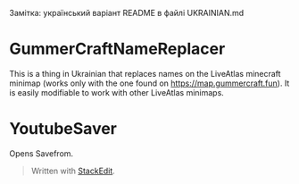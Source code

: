 Замітка: український варіант README в файлі UKRAINIAN.md
#  GummerCraftNameReplacer
This is a thing in Ukrainian that replaces names on the LiveAtlas minecraft minimap (works only with the one found on https://map.gummercraft.fun). It is easily modifiable to work with other LiveAtlas minimaps.
# YoutubeSaver
Opens Savefrom.



> Written with [StackEdit](https://stackedit.io/).
